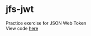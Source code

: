 # jfs-jwt
Practice exercise for JSON Web Token<br>
View code <a href="https://github.com/txlocnguyen/jfs-jwt/tree/main/src/main/java/com/example/jfs_jwt">here</a>
